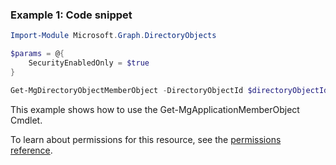 ### Example 1: Code snippet

```powershellImport-Module Microsoft.Graph.DirectoryObjects

$params = @{
	SecurityEnabledOnly = $true
}

Get-MgDirectoryObjectMemberObject -DirectoryObjectId $directoryObjectId -BodyParameter $params
```
This example shows how to use the Get-MgApplicationMemberObject Cmdlet.
To learn about permissions for this resource, see the [permissions reference](/graph/permissions-reference).

